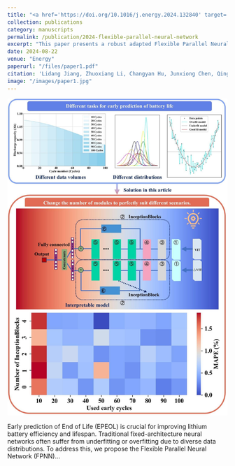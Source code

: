 ```yaml
---
title: "<a href='https://doi.org/10.1016/j.energy.2024.132840' target='_blank'>A Robust Adapted Flexible Parallel Neural Network Architecture for Early Prediction of Lithium Battery Lifespan</a>"
collection: publications
category: manuscripts
permalink: /publication/2024-flexible-parallel-neural-network
excerpt: "This paper presents a robust adapted Flexible Parallel Neural Network (FPNN) architecture for the early prediction of lithium battery lifespan, demonstrating superior predictive performance on the MIT dataset."
date: 2024-08-22
venue: "Energy"
paperurl: "/files/paper1.pdf"
citation: 'Lidang Jiang, Zhuoxiang Li, Changyan Hu, Junxiong Chen, Qingsong Huang, Ge He. "A Robust Adapted Flexible Parallel Neural Network Architecture for Early Prediction of Lithium Battery Lifespan." <i>Energy</i>, 308:132840, 2024.'
image: "/images/paper1.jpg"
---
```


<!-- 自定义内容开始 -->
<div class="publication-custom-layout">
  <!-- 左侧图片列 -->
  <div class="publication-image">
    <img src="/images/paper1.jpg" alt="Paper Image">
  </div>

  <!-- 右侧文本列 -->
  <div class="publication-text">
    <p>Early prediction of End of Life (EPEOL) is crucial for improving lithium battery efficiency and lifespan. Traditional fixed-architecture neural networks often suffer from underfitting or overfitting due to diverse data distributions. To address this, we propose the Flexible Parallel Neural Network (FPNN)...</p>
    <!-- 您可以在这里添加更多内容 -->
  </div>
</div>
<!-- 自定义内容结束 -->
